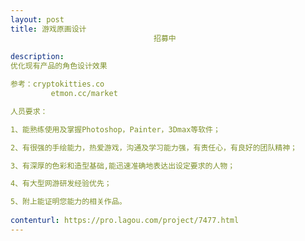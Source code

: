 ```yaml
---                
layout: post       
title: 游戏原画设计
                                招募中
           
description: 
优化现有产品的角色设计效果

参考：cryptokitties.co
         etmon.cc/market

人员要求：

1、能熟练使用及掌握Photoshop，Painter，3Dmax等软件； 

2、有很强的手绘能力，热爱游戏，沟通及学习能力强，有责任心，有良好的团队精神； 

3、有深厚的色彩和造型基础,能迅速准确地表达出设定要求的人物； 

4、有大型网游研发经验优先； 

5、附上能证明您能力的相关作品。
     
contenturl: https://pro.lagou.com/project/7477.html      
---                 
```

